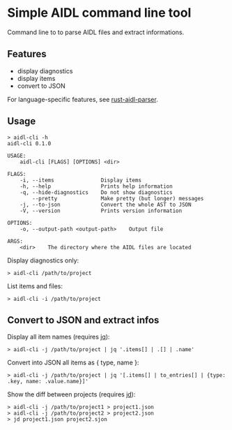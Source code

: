 # Simple AIDL command line tool

Command line to to parse AIDL files and extract informations.

## Features

- display diagnostics
- display items
- convert to JSON

For language-specific features, see [rust-aidl-parser](https://github.com/bwalter/rust-aidl-parser).

## Usage

```
> aidl-cli -h
aidl-cli 0.1.0

USAGE:
    aidl-cli [FLAGS] [OPTIONS] <dir>

FLAGS:
    -i, --items               Display items
    -h, --help                Prints help information
    -q, --hide-diagnostics    Do not show diagnostics
        --pretty              Make pretty (but longer) messages
    -j, --to-json             Convert the whole AST to JSON
    -V, --version             Prints version information

OPTIONS:
    -o, --output-path <output-path>    Output file

ARGS:
    <dir>    The directory where the AIDL files are located
```

Display diagnostics only:
```
> aidl-cli /path/to/project
```

List items and files:
```
> aidl-cli -i /path/to/project
```

## Convert to JSON and extract infos

Display all item names (requires [jq][jq]):
```
> aidl-cli -j /path/to/project | jq '.items[] | .[] | .name'
```

Convert into JSON  all items as { type, name }:
```
> aidl-cli -j /path/to/project | jq '[.items[] | to_entries[] | {type: .key, name: .value.name}]'
```

Show the diff between projects (requires [jd][jd]):
```
> aidl-cli -j /path/to/project1 > project1.json
> aidl-cli -j /path/to/project2 > project2.json
> jd project1.json project2.sjon
```

 [jq]: https://github.com/stedolan/jq
 [jd]: https://github.com/josephburnett/jd


